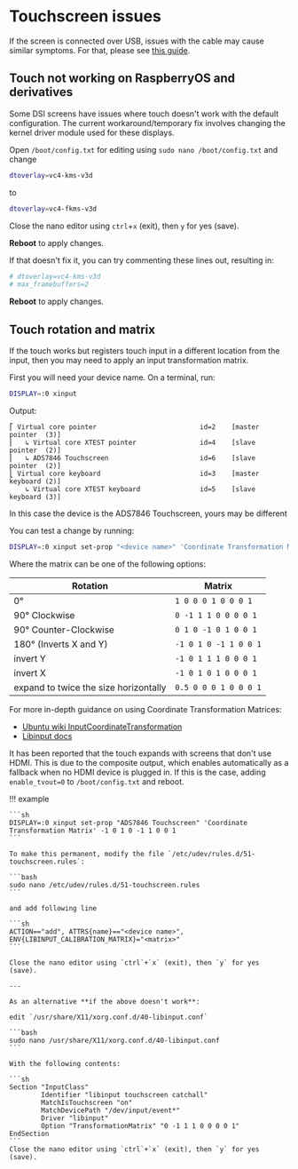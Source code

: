 # Touchscreen issues

If the screen is connected over USB, issues with the cable may cause similar symptoms. For that, please see [this guide](Physical_Install.md#cable-issues).

## Touch not working on RaspberryOS and derivatives

Some DSI screens have issues where touch doesn't work with the default configuration.
The current workaround/temporary fix involves changing the kernel driver module used for these displays.

Open `/boot/config.txt` for editing using `sudo nano /boot/config.txt` and change

```sh
dtoverlay=vc4-kms-v3d
```

to

```sh
dtoverlay=vc4-fkms-v3d
```

Close the nano editor using `ctrl`+`x` (exit), then `y` for yes (save).

**Reboot** to apply changes.

If that doesn't fix it, you can try commenting these lines out, resulting in:

```sh
# dtoverlay=vc4-kms-v3d
# max_framebuffers=2
```

**Reboot** to apply changes.

## Touch rotation and matrix

If the touch works but registers touch input in a different location from the input, then you may need to apply an input transformation matrix.

First you will need your device name. On a terminal, run:

```sh
DISPLAY=:0 xinput
```

Output:

```text
⎡ Virtual core pointer                          id=2    [master pointer  (3)]
⎜   ↳ Virtual core XTEST pointer                id=4    [slave  pointer  (2)]
⎜   ↳ ADS7846 Touchscreen                       id=6    [slave  pointer  (2)]
⎣ Virtual core keyboard                         id=3    [master keyboard (2)]
    ↳ Virtual core XTEST keyboard               id=5    [slave  keyboard (3)]
```

In this case the device is the ADS7846 Touchscreen, yours may be different

You can test a change by running:

```sh
DISPLAY=:0 xinput set-prop "<device name>" 'Coordinate Transformation Matrix' <matrix>
```

Where the matrix can be one of the following options:

| Rotation                              | Matrix                |
| ------------------------------------- | --------------------- |
| 0°                                    | `1 0 0 0 1 0 0 0 1`   |
| 90° Clockwise                         | `0 -1 1 1 0 0 0 0 1`  |
| 90° Counter-Clockwise                 | `0 1 0 -1 0 1 0 0 1`  |
| 180° (Inverts X and Y)                | `-1 0 1 0 -1 1 0 0 1` |
| invert Y                              | `-1 0 1 1 1 0 0 0 1`  |
| invert X                              | `-1 0 1 0 1 0 0 0 1`  |
| expand to twice the size horizontally | `0.5 0 0 0 1 0 0 0 1` |

For more in-depth guidance on using Coordinate Transformation Matrices:

* [Ubuntu wiki InputCoordinateTransformation](https://wiki.ubuntu.com/X/InputCoordinateTransformation)
* [Libinput docs](https://wayland.freedesktop.org/libinput/doc/1.9.0/absolute_axes.html)

It has been reported that the touch expands with screens that don't use HDMI. This is due to the composite output,
which enables automatically as a fallback when no HDMI device is plugged in.
If this is the case, adding `enable_tvout=0` to `/boot/config.txt` and reboot.

!!! example

    ```sh
    DISPLAY=:0 xinput set-prop "ADS7846 Touchscreen" 'Coordinate Transformation Matrix' -1 0 1 0 -1 1 0 0 1
    ```

    To make this permanent, modify the file `/etc/udev/rules.d/51-touchscreen.rules`:
    
    ```bash
    sudo nano /etc/udev/rules.d/51-touchscreen.rules
    ```

    and add following line

    ```sh
    ACTION=="add", ATTRS{name}=="<device name>", ENV{LIBINPUT_CALIBRATION_MATRIX}="<matrix>"
    ```
    
    Close the nano editor using `ctrl`+`x` (exit), then `y` for yes (save).

    ---

    As an alternative **if the above doesn't work**:

    edit `/usr/share/X11/xorg.conf.d/40-libinput.conf`

    ```bash
    sudo nano /usr/share/X11/xorg.conf.d/40-libinput.conf
    ```

    With the following contents:

    ```sh
    Section "InputClass"
            Identifier "libinput touchscreen catchall"
            MatchIsTouchscreen "on"
            MatchDevicePath "/dev/input/event*"
            Driver "libinput"
            Option "TransformationMatrix" "0 -1 1 1 0 0 0 0 1"
    EndSection
    ```
    Close the nano editor using `ctrl`+`x` (exit), then `y` for yes (save).
